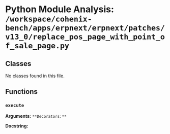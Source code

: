 # Python Module Analysis: `/workspace/cohenix-bench/apps/erpnext/erpnext/patches/v13_0/replace_pos_page_with_point_of_sale_page.py`

## Classes

No classes found in this file.


## Functions

### `execute`
**Arguments:** ``
**Decorators:** ``

**Docstring:**
```

```

